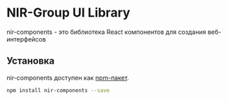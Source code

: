 # NIR-Group UI Library

nir-components - это библиотека React компонентов для создания веб-интерфейсов

## Установка

nir-components доступен как [npm-пакет](https://www.npmjs.com/package/nir-components).

```sh
npm install nir-components --save
```
